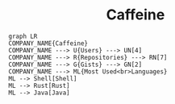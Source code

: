<h1 align="center">Caffeine</h1>

```mermaid
graph LR
COMPANY_NAME{Caffeine}
COMPANY_NAME ---> U{Users} ---> UN[4]
COMPANY_NAME ---> R{Repositories} ---> RN[7]
COMPANY_NAME ---> G{Gists} ---> GN[2]
COMPANY_NAME ---> ML{Most Used<br>Languages}
ML --> Shell[Shell]
ML --> Rust[Rust]
ML --> Java[Java]
```
